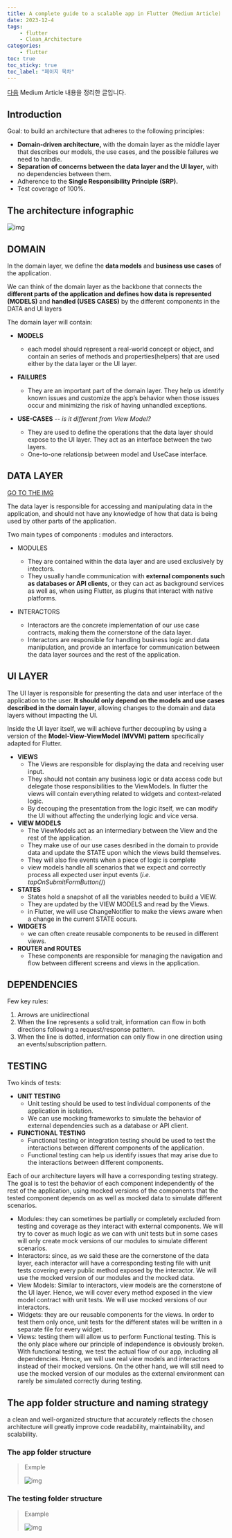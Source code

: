 ```yaml
---
title: A complete guide to a scalable app in Flutter (Medium Article)
date: 2023-12-4
tags: 
    - flutter
    - Clean_Architecture
categories: 
    - flutter
toc: true
toc_sticky: true
toc_label: "페이지 목차"
---
```


[다음](https://gbaccetta.medium.com/flutter-scalable-app-guide-part-1-architecture-8f60a2bbfe04) Medium Article 내용을 정리한 글입니다. 

## Introduction

Goal: to build an architecture that adheres to the following principles:

* **Domain-driven architecture,** with the domain layer as the middle layer that describes our models, the use cases, and the possible failures we need to handle.
* **Separation of concerns between the data layer and the UI layer,** with no dependencies between them.
* Adherence to the **Single Responsibility Principle (SRP).**
* Test coverage of 100%.

## The architecture infographic

![img](https://miro.medium.com/v2/resize:fit:2000/1*b5DZevkwmfHi5XmC-YBhiQ.png)

## DOMAIN

In the domain layer, we define the **data models** and **business use cases** of the application. 

We can think of the domain layer as the backbone that connects the **different parts of the application and defines how data is represented (MODELS)** and **handled (USES CASES)** by the different components in the DATA and UI layers

The domain layer will contain:

* **MODELS**
  * each model should represent a real-world concept or object, and contain an series of methods and properties(helpers) that are used either by the data layer or the UI layer.

* **FAILURES**
  * They are an important part of the domain layer. They help us identify known issues and customize the app’s behavior when those issues occur and minimizing the risk of having unhandled exceptions.
* **USE-CASES** -- *is it different from View Model?*
  * They are used to define the operations that the data layer should expose to the UI layer. They act as an interface between the two layers.
  * One-to-one relationsip between model and UseCase interface.

## DATA LAYER

[GO TO THE IMG](#The-architecture-infographic)

The data layer is responsible for accessing and manipulating data in the application, and should not have any knowledge of how that data is being used by other parts of the application. 

Two main types of components : modules and interactors.

* MODULES
  * They are contained within the data layer and are used exclusively by intectors. 
  *  They usually handle communication with **external components such as databases or API clients**, or they can act as background services as well as, when using Flutter, as plugins that interact with native platforms.

* INTERACTORS
  * Interactors are the concrete implementation of our use case contracts, making them the cornerstone of the data layer.
  * Interactors are responsible for handling business logic and data manipulation, and provide an interface for communication between the data layer sources and the rest of the application.

## UI LAYER

The UI layer is responsible for presenting the data and user interface of the application to the user. **It should only depend on the models and use cases described in the domain layer**, allowing changes to the domain and data layers without impacting the UI.

Inside the UI layer itself, we will achieve further decoupling by using a version of the **Model-View-ViewModel (MVVM) pattern** specifically adapted for Flutter.

* **VIEWS**
  * The Views are responsible for displaying the data and receiving user input.
  * They should not contain any business logic or data access code but delegate those responsibilities to the ViewModels. In flutter the views will contain everything related to widgets and context-related logic. 
  * By decouping the presentation from the logic itself, we can modify the UI without affecting the underlying logic and vice versa.
* **VIEW MODELS**
  * The ViewModels act as an intermediary between the View and the rest of the application. 
  * They make use of our use cases desribed in the domain to provide data and update the STATE upon which the views build themselves.
  * They will also fire events when a piece of logic is complete
  * view models handle all scenarios that we expect and correctly process all expected user input events (*i.e. tapOnSubmitFormButton()*)
* **STATES**
  * States hold a snapshot of all the variables needed to build a VIEW. 
  * They are updated by the VIEW MODELS and read by the Views. 
  * in Flutter, we will use ChangeNotifier to make the views aware when a change in the current STATE occurs. 
* **WIDGETS**
  * we can often create reusable components to be reused in different views.
* **ROUTER and ROUTES**
  * These components are responsible for managing the navigation and flow between different screens and views in the application. 

## DEPENDENCIES

Few key rules:

1. Arrows are unidirectional
2. When the line represents a solid trait, information can flow in both directions following a request/response pattern.
3. When the line is dotted, information can only flow in one direction using an events/subscription pattern.



## TESTING

Two kinds of tests:

* **UNIT TESTING**
  * Unit testing should be used to test individual components of the application in isolation. 
  * We can use mocking frameworks to simulate the behavior of external dependencies such as a database or API client.
* **FUNCTIONAL TESTING**
  * Functional testing or integration testing should be used to test the interactions between different components of the application.
  * Functional testing can help us identify issues that may arise due to the interactions between different components. 

Each of our architecture layers will have a corresponding testing strategy. The goal is to test the behavior of each component independently of the rest of the application, using mocked versions of the components that the tested component depends on as well as mocked data to simulate different scenarios.

- Modules: they can sometimes be partially or completely excluded from testing and coverage as they interact with external components. We will try to cover as much logic as we can with unit tests but in some cases will only create mock versions of our modules to simulate different scenarios.
- Interactors: since, as we said these are the cornerstone of the data layer, each interactor will have a corresponding testing file with unit tests covering every public method exposed by the interactor. We will use the mocked version of our modules and the mocked data.
- View Models: Similar to interactors, view models are the cornerstone of the UI layer. Hence, we will cover every method exposed in the view model contract with unit tests. We will use mocked versions of our interactors.
- Widgets: they are our reusable components for the views. In order to test them only once, unit tests for the different states will be written in a separate file for every widget.
- Views: testing them will allow us to perform Functional testing. This is the only place where our principle of independence is obviously broken. With functional testing, we test the actual flow of our app, including all dependencies. Hence, we will use real view models and interactors instead of their mocked versions. On the other hand, we will still need to use the mocked version of our modules as the external environment can rarely be simulated correctly during testing.

## The app folder structure and naming strategy

 a clean and well-organized structure that accurately reflects the chosen architecture will greatly improve code readability, maintainability, and scalability. 

### The app folder structure

> Exmple
>
> ![img](https://miro.medium.com/v2/resize:fit:544/1*ENX7pZXHnbflEiN7Yj0mtw.png)

### The testing folder structure

> Example
>
> ![img](https://miro.medium.com/v2/resize:fit:836/1*87-S8WpAPM8oAUNWFz_1dg.png)

